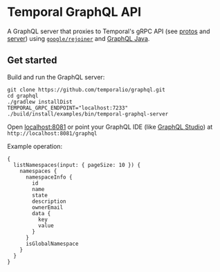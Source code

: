 # Temporal GraphQL API

A GraphQL server that proxies to Temporal's gRPC API (see [protos](https://github.com/temporalio/api/) and [server](https://github.com/temporalio/temporal)) using [`google/rejoiner`](https://github.com/google/rejoiner) and [GraphQL Java](https://www.graphql-java.com/).

## Get started

Build and run the GraphQL server:

```
git clone https://github.com/temporalio/graphql.git
cd graphql
./gradlew installDist
TEMPORAL_GRPC_ENDPOINT="localhost:7233" ./build/install/examples/bin/temporal-graphql-server
```

Open [localhost:8081](http://localhost:8081/) or point your GraphQL IDE (like [GraphQL Studio](https://studio.apollographql.com/sandbox/explorer)) at `http://localhost:8081/graphql`

Example operation:

```gql
{
  listNamespaces(input: { pageSize: 10 }) {
    namespaces {
      namespaceInfo {
        id
        name
        state
        description
        ownerEmail
        data {
          key
          value
        }
      }
      isGlobalNamespace
    }
  }
}
```